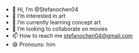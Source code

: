 - 👋 Hi, I’m @Stefanochen04
- 👀 I’m interested in art
- 🌱 I’m currently learning concept art
- 💞️ I’m looking to collaborate on movies
- 📫 How to reach me stefanochen04@gmail.com
- 😄 Pronouns: him

<!---
Stefanochen04/Stefanochen04 is a ✨ special ✨ repository because its `README.md` (this file) appears on your GitHub profile.
You can click the Preview link to take a look at your changes.
--->
